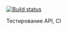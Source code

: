 [![Build status](https://ci.appveyor.com/api/projects/status/xi34lgp3md2mji3k?svg=true)](https://ci.appveyor.com/project/SvetlanaSvetina/rest)

Тестирование API, CI
